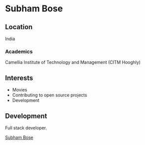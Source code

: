 # Subham Bose

## Location

India

### Academics

Camellia Institute of Technology and Management (CITM Hooghly)

## Interests

- Movies
- Contributing to open source projects
- Development

## Development

Full stack developer.



[Subham Bose](https://github.com/Subham-Bose)